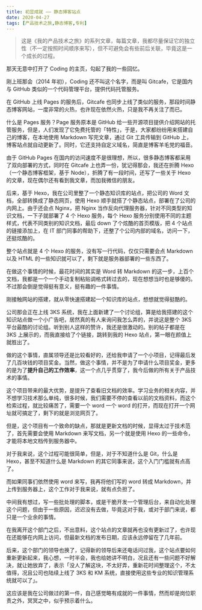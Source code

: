 ```yaml
---
title: 初显成就 —— 静态博客站点
date: 2020-04-27
tags: [产品技术之旅,静态博客,专利]
---
```


> 这是《我的产品技术之旅》的系列文章，每篇文章，我都尽量保证它的独立性（不一定按照时间顺序来写），但不可避免会有些前后关联，毕竟这是一个成长的过程。

那天无意中打开了 Coding 的主页，勾起了我的一些回忆。

刚上班那会（2014 年初），Coding 还不叫这个名字，而是叫 Gitcafe，它是国内与 GitHub 类似的一个代码管理平台，提供代码托管服务。

在 GitHub 上线 Pages 的服务后，Gitcafe 也同步上线了类似的服务，那段时间静态博客网站，一度非常的火热，也许现在依然火热，只是我不再关注了而已。

什么是 Pages 服务？Page 服务原本是 GitHub 给一些开源项目提供介绍网站的托管服务，但是，人们发现了它免费托管的「特性」，于是，大家都纷纷用来搭建自己的博客，在本地使用 Markdown 写完文章，通过 Git 工具传输到 GitHub 上，博客站点就自动更新了。同时，它还支持自定义域名，简直是博客羊毛党的福音。

由于 GitHub Pages 在国内的访问速度不是很理想，所以，很多静态博客都采用了双向部署的方式，同时在 Gitcafe 上也弄一份，犹记得那会，我还在折腾 Hexo（一个静态博客框架，基于 Node），折腾了有一段时间，还写了一些关于 Hexo 的文章，现在偶尔还有看到我文章，而加我微信的朋友。

后来，基于 Hexo，我在公司里整了一个静态知识库的站点，把公司的 Word 文档，全部转换成了静态网页，使用 Hexo 顺手就搭了个静态站点，部署在了公司的内网上。由于还会点 Nginx，把 Nginx 当作反向代理服务器，针对不同类型的知识文档，一下子就部署了 4 个 Hexo 服务，每个 Hexo 服务分别使用不同的主题样式，代表不同类别的知识文档，最后 down 了个炫酷的首页模版，把 4 个站点的链接添加上，在 IT 部门同事的帮助下，还整了个公司内部的域名，访问一下，还挺炫酷的。

整个站点就是 4 个 Hexo 的服务，没有写一行代码，仅仅只需要会点 Markdown 以及 HTML 的一些知识就可以了，剩下就是服务器部署的一些东西了。

在做这个事情的时候，最花时间的其实是 Word 转 Markdown 的这一步，上百个文档，我都是一个一个手动复制粘贴调格式转过去的，现在想想当时也是够傻的。不过那会倒是觉得挺有意义，挺有趣的一件事情。

刚接触网站的搭建，就从零快速搭建起一个知识库的站点，想想就觉得挺酷的。

公司那会正在上线 3KS 系统，我在上面新建了一个讨论组，算是给我搭建的这个知识站点做一个小广告吧，居然真的有人来询问我怎么弄的，并说这是整个 3KS 平台最酷的讨论组。听到别人这样的赞许，我还是很激动的。别的帖子都是在 3KS 上展示的，而我直接给了个链接，跳转到我的 Hexo 站点，第一眼在颜值上就胜出了。

做的这个事情，直属领导还是比较看好的，还给我申请了一个小项目，记得最后发了几百块钱的项目奖金。当然，做这个事情，并不是为了申请什么项目奖金，更多的是为了**提升自己的工作效率**，这一个点几乎贯穿了，我今后做的所有关于产品技术的事情。

这个项目带来的最大优势，是提升了查看旧文档的效率。学习业务的相关内容，并不想学习技术那么单纯，很多时候，我们需要不停的查看以前的文档资料，而这个检索过程，就比较痛苦了，需要一个 word 一个 word 的打开，而现在打开一个网址就可搞定了，剩下的就是浏览网页了。

但是，这个项目有一个致命的缺点，那就是更新文档的时候，显得太过于技术范了，首先需要会使用 Markdown 来写文档，另一个就是使用 Hexo 的一些命令，才能将本地文档传到服务器中。

对于我来说，这个过程可能很简单，但是，对于不知道什么是 Git，什么是 Hexo，甚至不知道什么是 Markdown 的其它同事来说，这个入门门槛就有点高了。

而如果同事们依然使用 word 来写，我再将他们写的 word 转成 Markdown，并上传到服务器上，这个工作对于我来说，就有点负担了。

中间我有想过，写一些批处理的脚本，或是干脆开发一个管理后台，来自动化处理这个问题，但由于一些原因，迟迟没有去做，毕竟这对于我，或对于部门来说，都只是一个业余的事情。

在我离开这个部门之后，不出意料，这个站点的文章就再也没有更新过了，也许现在还能够在内网上访问，但最新文档的发布日期，应该永远停留在了几年前。

后来，这个部门的领导也换了，记得新的领导后来还电话问过我，这个站点要如何重新更新起来，我心想，一时半会，我也给她讲不明白，况且还有一些问题不好解决，就让她放弃了，表示「没人了解这块，不太好弄，重新花时间整理这个，不太值得，况且公司也陆续上线了 3KS 和 KM 系统，直接使用这些专业的知识管理系统就可以了」。

这应该是我在公司做过的第一件，自己感觉略有成就的一件事情，然而却是岗位职责之外，冥冥之中，似乎预示着什么。